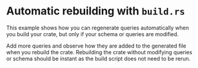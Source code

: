 # Automatic rebuilding with `build.rs`
This example shows how you can regenerate queries automatically when you build your crate, but only if your schema or queries are modified.

Add more queries and observe how they are added to the generated file when you rebuild the crate. Rebuilding the crate without modifying queries or schema should be instant as the build script does not need to be rerun.
